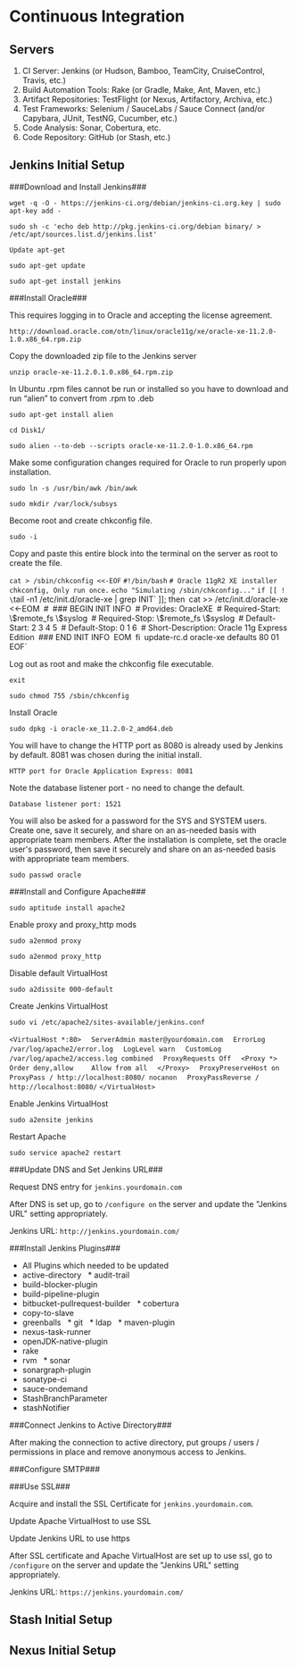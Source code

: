 Continuous Integration
======================

Servers
-------

 1. CI Server: Jenkins (or Hudson, Bamboo, TeamCity, CruiseControl, Travis, etc.)
 1. Build Automation Tools: Rake (or Gradle, Make, Ant, Maven, etc.)
 1. Artifact Repositories: TestFlight (or Nexus, Artifactory, Archiva, etc.)
 1. Test Frameworks: Selenium / SauceLabs / Sauce Connect (and/or Capybara, JUnit, TestNG, Cucumber, etc.)
 1. Code Analysis: Sonar, Cobertura, etc.
 1. Code Repository: GitHub (or Stash, etc.)

Jenkins Initial Setup
---------------------

###Download and Install Jenkins###

`wget -q -O - https://jenkins-ci.org/debian/jenkins-ci.org.key | sudo apt-key add -`

`sudo sh -c 'echo deb http://pkg.jenkins-ci.org/debian binary/ > /etc/apt/sources.list.d/jenkins.list'`

`Update apt-get`

`sudo apt-get update`

`sudo apt-get install jenkins`

###Install Oracle###

This requires logging in to Oracle and accepting the license agreement.

`http://download.oracle.com/otn/linux/oracle11g/xe/oracle-xe-11.2.0-1.0.x86_64.rpm.zip`

Copy the downloaded zip file to the Jenkins server

`unzip oracle-xe-11.2.0.1.0.x86_64.rpm.zip`

In Ubuntu .rpm files cannot be run or installed so you have to download and run “alien” to convert from .rpm to .deb

`sudo apt-get install alien`

`cd Disk1/`

`sudo alien --to-deb --scripts oracle-xe-11.2.0-1.0.x86_64.rpm`

Make some configuration changes required for Oracle to run properly upon installation.

`sudo ln -s /usr/bin/awk /bin/awk`

`sudo mkdir /var/lock/subsys`

Become root and create chkconfig file.

`sudo -i`

Copy and paste this entire block into the terminal on the server as root to create the file.

`cat > /sbin/chkconfig <<-EOF`
`#!/bin/bash`
`# Oracle 11gR2 XE installer chkconfig, Only run once.`
`echo "Simulating /sbin/chkconfig..."`
`if [[ ! \`tail -n1 /etc/init.d/oracle-xe | grep INIT\` ]]; then`
`cat >> /etc/init.d/oracle-xe <<-EOM`
`#`
`### BEGIN INIT INFO`
`# Provides: OracleXE`
`# Required-Start: \\\$remote_fs \\\$syslog`
`# Required-Stop: \\\$remote_fs \\\$syslog`
`# Default-Start: 2 3 4 5`
`# Default-Stop: 0 1 6`
`# Short-Description: Oracle 11g Express Edition`
`### END INIT INFO`
`EOM`
`fi`
`update-rc.d oracle-xe defaults 80 01`
`EOF`

Log out as root and make the chkconfig file executable.

`exit`

`sudo chmod 755 /sbin/chkconfig`

Install Oracle

`sudo dpkg -i oracle-xe_11.2.0-2_amd64.deb`

You will have to change the HTTP port as 8080 is already used by Jenkins by default. 8081 was chosen during the initial install.

`HTTP port for Oracle Application Express: 8081`

Note the database listener port - no need to change the default.

`Database listener port: 1521`

You will also be asked for a password for the SYS and SYSTEM users.  Create one, save it securely, and share on an as-needed basis with appropriate team members.
After the installation is complete, set the oracle user's password, then save it securely and share on an as-needed basis with appropriate team members.

`sudo passwd oracle`

###Install and Configure Apache###

`sudo aptitude install apache2`

Enable proxy and proxy_http mods

`sudo a2enmod proxy`

`sudo a2enmod proxy_http`

Disable default VirtualHost

`sudo a2dissite 000-default`

Create Jenkins VirtualHost

`sudo vi /etc/apache2/sites-available/jenkins.conf`

`<VirtualHost *:80>`
`  ServerAdmin master@yourdomain.com`
`  ErrorLog /var/log/apache2/error.log`
`  LogLevel warn`
`  CustomLog /var/log/apache2/access.log combined`
`  ProxyRequests Off`
`  <Proxy *>`
`    Order deny,allow`
`    Allow from all`
`  </Proxy>`
`  ProxyPreserveHost on`
`  ProxyPass / http://localhost:8080/ nocanon`
`  ProxyPassReverse / http://localhost:8080/`
`</VirtualHost>`

Enable Jenkins VirtualHost

`sudo a2ensite jenkins`

Restart Apache

`sudo service apache2 restart`

###Update DNS and Set Jenkins URL###

Request DNS entry for `jenkins.yourdomain.com`

After DNS is set up, go to `/configure on` the server and update the "Jenkins URL" setting appropriately.

Jenkins URL: `http://jenkins.yourdomain.com/`

###Install Jenkins Plugins###
 * All Plugins which needed to be updated
 * active-directory
  * audit-trail 
 * build-blocker-plugin 
 * build-pipeline-plugin 
 * bitbucket-pullrequest-builder
  * cobertura 
 * copy-to-slave 
 * greenballs
  * git
  * ldap
  * maven-plugin 
 * nexus-task-runner 
 * openJDK-native-plugin 
 * rake 
 * rvm
  * sonar 
 * sonargraph-plugin 
 * sonatype-ci 
 * sauce-ondemand 
 * StashBranchParameter 
 * stashNotifier

###Connect Jenkins to Active Directory###

After making the connection to active directory, put groups / users / permissions in place and remove anonymous access to Jenkins.

###Configure SMTP###

###Use SSL###

Acquire and install the SSL Certificate for `jenkins.yourdomain.com`.

Update Apache VirtualHost to use SSL

Update Jenkins URL to use https

After SSL certificate and Apache VirtualHost are set up to use ssl, go to `/configure` on the server and update the "Jenkins URL" setting appropriately.

Jenkins URL: `https://jenkins.yourdomain.com/`


Stash Initial Setup
-------------------

Nexus Initial Setup
-------------------